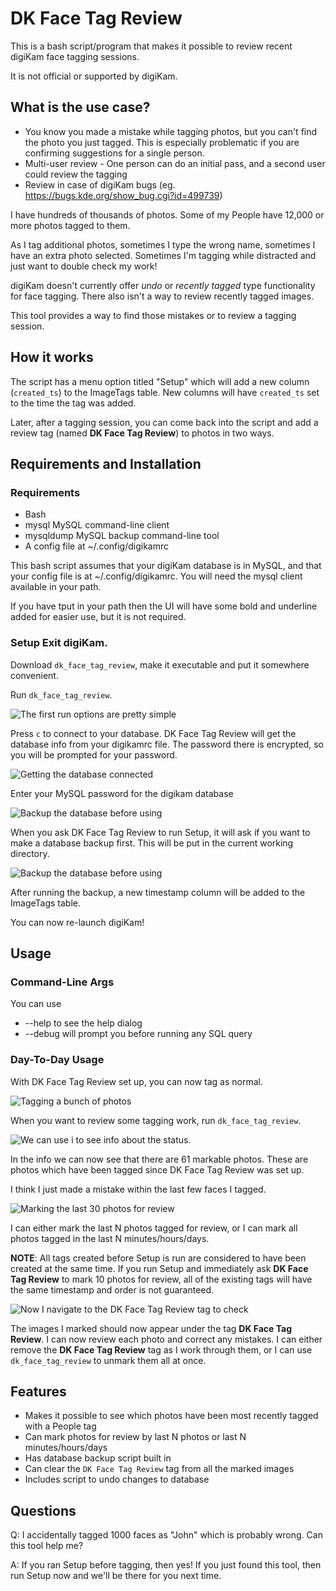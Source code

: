 DK Face Tag Review
==================

This is a bash script/program that makes it possible to review recent digiKam
face tagging sessions. 

It is not official or supported by digiKam. 

What is the use case?
---------------------

* You know you made a mistake while tagging photos, but you can't find the photo
you just tagged. This is especially problematic if you are confirming suggestions
for a single person.
* Multi-user review - One person can do an initial pass, and a second user could
review the tagging
* Review in case of digiKam bugs (eg. https://bugs.kde.org/show_bug.cgi?id=499739)


I have hundreds of thousands of photos. Some of my People have 12,000 or more
photos tagged to them. 

As I tag additional photos, sometimes I type the wrong name, sometimes I have an
extra photo selected. Sometimes I'm tagging while distracted and just want to
double check my work!

digiKam doesn't currently offer *undo* or *recently tagged* type functionality
for face tagging. There also isn't a way to review recently tagged images.

This tool provides a way to find those mistakes or to review a tagging session. 


How it works
------------

The script has a menu option titled "Setup" which will add a new column
(`created_ts`) to the ImageTags table. New columns will have `created_ts` set to
the time the tag was added. 

Later, after a tagging session, you can come back into the script and add a
review tag (named **DK Face Tag Review**) to photos in two ways. 


Requirements and Installation 
-----------------------------

### Requirements

* Bash
* mysql MySQL command-line client
* mysqldump MySQL backup command-line tool
* A config file at ~/.config/digikamrc

This bash script assumes that your digiKam database is in MySQL, and that your
config file is at ~/.config/digikamrc. You will need the mysql client available
in your path. 

If you have tput in your path then the UI will have some bold and underline
added for easier use, but it is not required.

### Setup Exit digiKam. 

Download `dk_face_tag_review`, make it executable and put it somewhere convenient. 

Run `dk_face_tag_review`.

![The first run options are pretty simple](img/first_run.png)

Press `c` to connect to your database. DK Face Tag Review will get the
database info from your digikamrc file. The password there is encrypted, so
you will be prompted for your password. 

![Getting the database connected](img/first_run_2.png)

Enter your MySQL password for the digikam database


![Backup the database before using](img/first_run_3.png)

When you ask DK Face Tag Review to run Setup, it will ask if you want to
make a database backup first. This will be put in the current working
directory. 

![Backup the database before using](img/first_run_3.png)

After running the backup, a new timestamp column will be added to the
ImageTags table.  

You can now re-launch digiKam!

Usage
-----

### Command-Line Args

You can use
 * --help to see the help dialog
 * --debug will prompt you before running any SQL query

### Day-To-Day Usage

With DK Face Tag Review set up, you can now tag as normal. 

![Tagging a bunch of photos](img/tagging.png)

When you want to review some tagging work, run `dk_face_tag_review`. 

![We can use `i` to see info about the status.](img/info.png)

In the info we can now see that there are 61 markable photos. These are
photos which have been tagged since DK Face Tag Review was set up. 

I think I just made a mistake within the last few faces I tagged. 

![Marking the last 30 photos for review](img/last_n.png)

I can either mark the last N photos tagged for review, or I can mark all
photos tagged in the last N minutes/hours/days.

**NOTE**: All tags created before Setup is run are considered to have been
created at the same time. If you run Setup and immediately ask
**DK Face Tag Review** to mark 10 photos for review, all of the existing
tags will have the same timestamp and order is not guaranteed.

![Now I navigate to the DK Face Tag Review tag to check](img/reviewing.png)

The images I marked should now appear under the tag **DK Face Tag Review**.
I can now review each photo and correct any mistakes. I can either remove
the **DK Face Tag Review** tag as I work through them, or I can use
`dk_face_tag_review` to unmark them all at once. 


Features
--------

* Makes it possible to see which photos have been most recently tagged with
a People tag
* Can mark photos for review by last N photos or last N minutes/hours/days
* Has database backup script built in
* Can clear the `DK Face Tag Review` tag from all the marked images
* Includes script to undo changes to database

Questions
---------

Q: I accidentally tagged 1000 faces as "John" which is probably wrong. Can
this tool help me?  

A: If you ran Setup before tagging, then yes! If you
just found this tool, then run Setup now and we'll be there for you next
time. 
